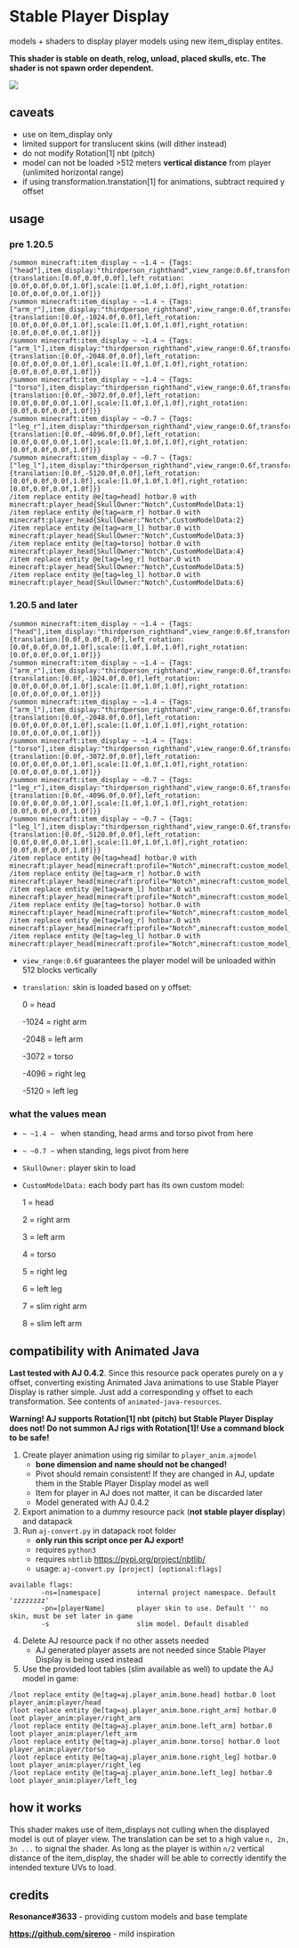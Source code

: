 # Stable Player Display
models + shaders to display player models using new item_display entites. 

**This shader is stable on death, relog, unload, placed skulls, etc. The shader is not spawn order dependent.**

<img src="images/1.png" /> 

## caveats
- use on item_display only
- limited support for translucent skins (will dither instead)
- do not modify Rotation[1] nbt (pitch)
- model can not be loaded >512 meters **vertical distance** from player (unlimited horizontal range)
- if using transformation.transtation[1] for animations, subtract required y offset

## usage
### pre 1.20.5

```
/summon minecraft:item_display ~ ~1.4 ~ {Tags:["head"],item_display:"thirdperson_righthand",view_range:0.6f,transformation:{translation:[0.0f,0.0f,0.0f],left_rotation:[0.0f,0.0f,0.0f,1.0f],scale:[1.0f,1.0f,1.0f],right_rotation:[0.0f,0.0f,0.0f,1.0f]}}
/summon minecraft:item_display ~ ~1.4 ~ {Tags:["arm_r"],item_display:"thirdperson_righthand",view_range:0.6f,transformation:{translation:[0.0f,-1024.0f,0.0f],left_rotation:[0.0f,0.0f,0.0f,1.0f],scale:[1.0f,1.0f,1.0f],right_rotation:[0.0f,0.0f,0.0f,1.0f]}}
/summon minecraft:item_display ~ ~1.4 ~ {Tags:["arm_l"],item_display:"thirdperson_righthand",view_range:0.6f,transformation:{translation:[0.0f,-2048.0f,0.0f],left_rotation:[0.0f,0.0f,0.0f,1.0f],scale:[1.0f,1.0f,1.0f],right_rotation:[0.0f,0.0f,0.0f,1.0f]}}
/summon minecraft:item_display ~ ~1.4 ~ {Tags:["torso"],item_display:"thirdperson_righthand",view_range:0.6f,transformation:{translation:[0.0f,-3072.0f,0.0f],left_rotation:[0.0f,0.0f,0.0f,1.0f],scale:[1.0f,1.0f,1.0f],right_rotation:[0.0f,0.0f,0.0f,1.0f]}}
/summon minecraft:item_display ~ ~0.7 ~ {Tags:["leg_r"],item_display:"thirdperson_righthand",view_range:0.6f,transformation:{translation:[0.0f,-4096.0f,0.0f],left_rotation:[0.0f,0.0f,0.0f,1.0f],scale:[1.0f,1.0f,1.0f],right_rotation:[0.0f,0.0f,0.0f,1.0f]}}
/summon minecraft:item_display ~ ~0.7 ~ {Tags:["leg_l"],item_display:"thirdperson_righthand",view_range:0.6f,transformation:{translation:[0.0f,-5120.0f,0.0f],left_rotation:[0.0f,0.0f,0.0f,1.0f],scale:[1.0f,1.0f,1.0f],right_rotation:[0.0f,0.0f,0.0f,1.0f]}}
/item replace entity @e[tag=head] hotbar.0 with minecraft:player_head{SkullOwner:"Notch",CustomModelData:1}
/item replace entity @e[tag=arm_r] hotbar.0 with minecraft:player_head{SkullOwner:"Notch",CustomModelData:2}
/item replace entity @e[tag=arm_l] hotbar.0 with minecraft:player_head{SkullOwner:"Notch",CustomModelData:3}
/item replace entity @e[tag=torso] hotbar.0 with minecraft:player_head{SkullOwner:"Notch",CustomModelData:4}
/item replace entity @e[tag=leg_r] hotbar.0 with minecraft:player_head{SkullOwner:"Notch",CustomModelData:5}
/item replace entity @e[tag=leg_l] hotbar.0 with minecraft:player_head{SkullOwner:"Notch",CustomModelData:6}
```

### 1.20.5 and later

```
/summon minecraft:item_display ~ ~1.4 ~ {Tags:["head"],item_display:"thirdperson_righthand",view_range:0.6f,transformation:{translation:[0.0f,0.0f,0.0f],left_rotation:[0.0f,0.0f,0.0f,1.0f],scale:[1.0f,1.0f,1.0f],right_rotation:[0.0f,0.0f,0.0f,1.0f]}}
/summon minecraft:item_display ~ ~1.4 ~ {Tags:["arm_r"],item_display:"thirdperson_righthand",view_range:0.6f,transformation:{translation:[0.0f,-1024.0f,0.0f],left_rotation:[0.0f,0.0f,0.0f,1.0f],scale:[1.0f,1.0f,1.0f],right_rotation:[0.0f,0.0f,0.0f,1.0f]}}
/summon minecraft:item_display ~ ~1.4 ~ {Tags:["arm_l"],item_display:"thirdperson_righthand",view_range:0.6f,transformation:{translation:[0.0f,-2048.0f,0.0f],left_rotation:[0.0f,0.0f,0.0f,1.0f],scale:[1.0f,1.0f,1.0f],right_rotation:[0.0f,0.0f,0.0f,1.0f]}}
/summon minecraft:item_display ~ ~1.4 ~ {Tags:["torso"],item_display:"thirdperson_righthand",view_range:0.6f,transformation:{translation:[0.0f,-3072.0f,0.0f],left_rotation:[0.0f,0.0f,0.0f,1.0f],scale:[1.0f,1.0f,1.0f],right_rotation:[0.0f,0.0f,0.0f,1.0f]}}
/summon minecraft:item_display ~ ~0.7 ~ {Tags:["leg_r"],item_display:"thirdperson_righthand",view_range:0.6f,transformation:{translation:[0.0f,-4096.0f,0.0f],left_rotation:[0.0f,0.0f,0.0f,1.0f],scale:[1.0f,1.0f,1.0f],right_rotation:[0.0f,0.0f,0.0f,1.0f]}}
/summon minecraft:item_display ~ ~0.7 ~ {Tags:["leg_l"],item_display:"thirdperson_righthand",view_range:0.6f,transformation:{translation:[0.0f,-5120.0f,0.0f],left_rotation:[0.0f,0.0f,0.0f,1.0f],scale:[1.0f,1.0f,1.0f],right_rotation:[0.0f,0.0f,0.0f,1.0f]}}
/item replace entity @e[tag=head] hotbar.0 with minecraft:player_head[minecraft:profile="Notch",minecraft:custom_model_data=1]
/item replace entity @e[tag=arm_r] hotbar.0 with minecraft:player_head[minecraft:profile="Notch",minecraft:custom_model_data=2]
/item replace entity @e[tag=arm_l] hotbar.0 with minecraft:player_head[minecraft:profile="Notch",minecraft:custom_model_data=3]
/item replace entity @e[tag=torso] hotbar.0 with minecraft:player_head[minecraft:profile="Notch",minecraft:custom_model_data=4]
/item replace entity @e[tag=leg_r] hotbar.0 with minecraft:player_head[minecraft:profile="Notch",minecraft:custom_model_data=5]
/item replace entity @e[tag=leg_l] hotbar.0 with minecraft:player_head[minecraft:profile="Notch",minecraft:custom_model_data=6]
```

- `view_range:0.6f` guarantees the player model will be unloaded within 512 blocks vertically
- `translation:` skin is loaded based on y offset:

  0 = head

  -1024 = right arm
  
  -2048 = left arm
  
  -3072 = torso
  
  -4096 = right leg
  
  -5120 = left leg
  
### what the values mean

- `~ ~1.4 ~ ` when standing, head arms and torso pivot from here
- `~ ~0.7 ~`  when standing, legs pivot from here
- `SkullOwner:` player skin to load
- `CustomModelData:` each body part has its own custom model:

  1 = head
  
  2 = right arm
  
  3 = left arm
  
  4 = torso
  
  5 = right leg
  
  6 = left leg

  7 = slim right arm

  8 = slim left arm

## compatibility with Animated Java
**Last tested with AJ 0.4.2**. Since this resource pack operates purely on a y offset, converting existing Animated Java animations to use Stable Player Display is rather simple. Just add a corresponding y offset to each transformation. See contents of `animated-java-resources`.

**Warning! AJ supports Rotation[1] nbt (pitch) but Stable Player Display does not! Do not summon AJ rigs with Rotation[1]! Use a command block to be safe!**

1. Create player animation using rig similar to `player_anim.ajmodel` 
   - **bone dimension and name should not be changed!**
   -  Pivot should remain consistent! If they are changed in AJ, update them in the Stable Player Display model as well
   -  Item for player in AJ does not matter, it can be discarded later
   -  Model generated with AJ 0.4.2
2. Export animation to a dummy resource pack (**not stable player display**) and datapack
3. Run `aj-convert.py` in datapack root folder
   - **only run this script once per AJ export!**
   - requires `python3`
   - requires `nbtlib` https://pypi.org/project/nbtlib/
   - usage: `aj-convert.py [project] [optional:flags]`
```
available flags:
        -ns=[namespace]         internal project namespace. Default 'zzzzzzzz'
        -pn=[playerName]        player skin to use. Default '' no skin, must be set later in game
        -s                      slim model. Default disabled
```
4. Delete AJ resource pack if no other assets needed
   - AJ generated player assets are not needed since Stable Player Display is being used instead
5. Use the provided loot tables (slim available as well) to update the AJ model in game:
```
/loot replace entity @e[tag=aj.player_anim.bone.head] hotbar.0 loot player_anim:player/head
/loot replace entity @e[tag=aj.player_anim.bone.right_arm] hotbar.0 loot player_anim:player/right_arm
/loot replace entity @e[tag=aj.player_anim.bone.left_arm] hotbar.0 loot player_anim:player/left_arm
/loot replace entity @e[tag=aj.player_anim.bone.torso] hotbar.0 loot player_anim:player/torso
/loot replace entity @e[tag=aj.player_anim.bone.right_leg] hotbar.0 loot player_anim:player/right_leg
/loot replace entity @e[tag=aj.player_anim.bone.left_leg] hotbar.0 loot player_anim:player/left_leg
```

## how it works

This shader makes use of item_displays not culling when the displayed model is out of player view. The translation can be set to a high value `n, 2n, 3n ...` to signal the shader. As long as the player is within `n/2` vertical distance of the item_display, the shader will be able to correctly identify the intended texture UVs to load.
  
## credits

**Resonance#3633** - providing custom models and base template

**https://github.com/sireroo** - mild inspiration
